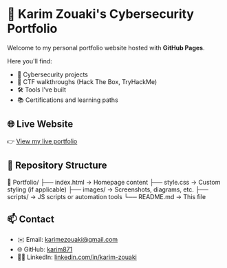 # 💼 Karim Zouaki's Cybersecurity Portfolio

Welcome to my personal portfolio website hosted with **GitHub Pages**.

Here you'll find:

- 🔐 Cybersecurity projects
- 🧪 CTF walkthroughs (Hack The Box, TryHackMe)
- 🛠️ Tools I’ve built
- 📚 Certifications and learning paths

## 🌐 Live Website

👉 [View my live portfolio](https://karim871.github.io/Portfolio/)

## 📁 Repository Structure

📁 Portfolio/
├── index.html → Homepage content
├── style.css → Custom styling (if applicable)
├── images/ → Screenshots, diagrams, etc.
├── scripts/ → JS scripts or automation tools
└── README.md → This file


## 📫 Contact

- ✉️ Email: karimezouaki@gmail.com  
- 🌐 GitHub: [karim871](https://github.com/karim871)  
- 🧑‍💼 LinkedIn: [linkedin.com/in/karim-zouaki](https://www.linkedin.com/in/abdelkrim-z-9a3782229/)


